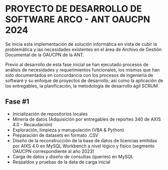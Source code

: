 # PROYECTO DE DESARROLLO DE SOFTWARE ARCO - ANT OAUCPN 2024
Se inicia esta implementación de solución informática en vista de cubir la problemática y las necesidades existentes en el área de Archivo de Gestión Documental de la OAUCPN de la ANT.

Previo al desarrollo de esta fase inicial se han ejecutado procesos de análisis de necesidades y requerimientos funcionales, los mismos que han sido documentados en concordancia con los procesos de ingeniería de software y su enfoque de proyectos de desarrollo; así como la aplicación de los entregables, la planificación, la metodología de desarrollo ágil SCRUM.

## Fase #1
* Inicialización de repositorios locales
* Minería de datos (Adquisición por entregables de reportes 340 de AXIS 4.0 - Recaudación)
* Exploración, limpieza y manupulación (VBA & Python)
* Preparación de datasets en formato .CSV
* Diseño de la reconstrucción de la base de datos de licencias emitidas por AIXS 4.0 en MySQL Workbench a nivel lógico y físico (segmento OAUCPN correspondiente al año 2023)
* Carga de datos y diseño de consultas (queries) en MySQL
* Respaldos y pruebas de la data de carga inicial

